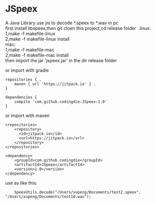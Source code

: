 # JSpeex
A Java Library use jni to decode *.speex to *.wav in pc   
first install libspeex,then git cloen this project,cd release folder  
linux:  
1,make -f makefile-linux</br>
2,make -f makefile-linux install</br>
mac:</br>
1,make -f makefile-mac    
2,make -f makefile-mac install  
then import the jar 'jspeex.jar' in the dir release folder  

or import with gradle 
```
repositories { . 
    maven { url 'https://jitpack.io' } . 
} 

dependencies {
    compile 'com.github.codingdie:JSpeex:1.0'
}
```  
or import with maven  
```  
<repositories>
    <repository>
      <id>jitpack.io</id>
      <url>https://jitpack.io</url>
    </repository>
</repositories>  
  
<dependency>
    <groupId>com.github.codingdie</groupId>
    <artifactId>JSpeex</artifactId>
    <version>1.0</version>
</dependency>
``` 
use as like this:  
``` 
    SpeexUtils.decode("/Users/xupeng/Documents/test2.speex", "/Users/xupeng/Documents/test10.wav");
``` 
